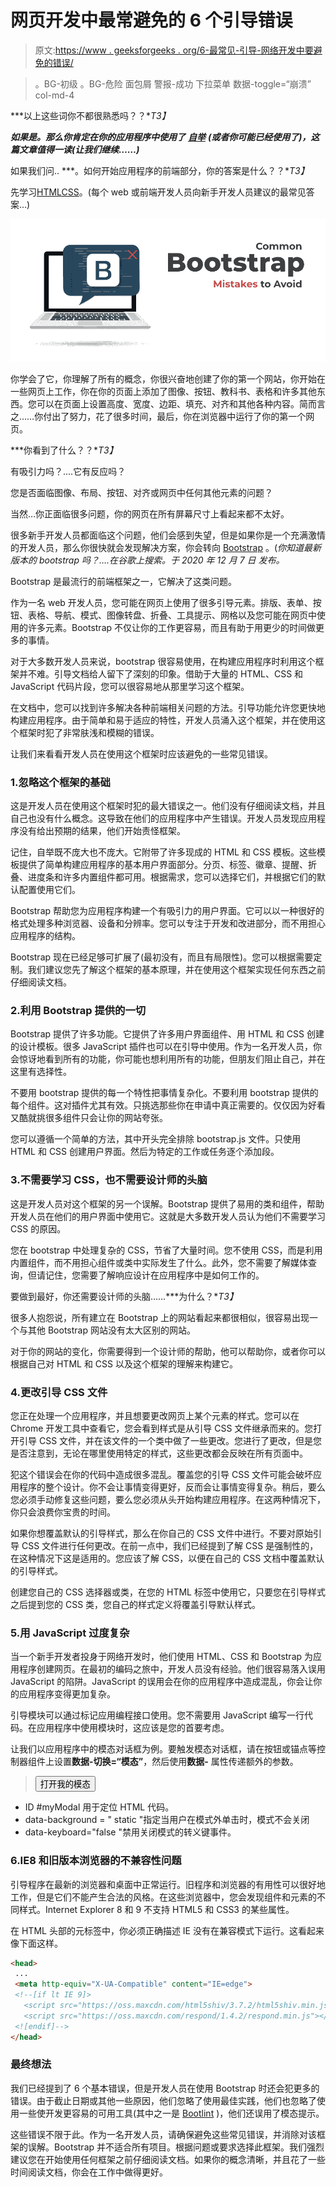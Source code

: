 # 网页开发中最常避免的 6 个引导错误

> 原文:[https://www . geeksforgeeks . org/6-最常见-引导-网络开发中要避免的错误/](https://www.geeksforgeeks.org/6-most-common-bootstrap-mistakes-to-avoid-in-web-development/)

> 。BG-初级
> 。BG-危险
> 面包屑
> 警报-成功
> 下拉菜单
> 数据-toggle=“崩溃”
> col-md-4

***以上这些词你不都很熟悉吗？？**T3】*

***如果是。那么你肯定在你的应用程序中使用了*** [***自举***](https://www.geeksforgeeks.org/bootstrap-tutorials/) ***(或者你可能已经使用了)，这篇文章值得一读(让我们继续……)***

如果我们问.. ***。如何开始应用程序的前端部分，你的答案是什么？？**T3】*

先学习[HTML](https://www.geeksforgeeks.org/html-tutorials/)[CSS](https://www.geeksforgeeks.org/css-tutorials/)。(每个 web 或前端开发人员向新手开发人员建议的最常见答案…)

![6-Most-Common-Bootstrap-Mistakes-to-Avoid-in-Web-Development](img/96e2785341ab1592c7a201b03f7653e8.png)

你学会了它，你理解了所有的概念，你很兴奋地创建了你的第一个网站，你开始在一些网页上工作，你在你的页面上添加了图像、按钮、教科书、表格和许多其他东西。您可以在页面上设置高度、宽度、边距、填充、对齐和其他各种内容。简而言之……你付出了努力，花了很多时间，最后，你在浏览器中运行了你的第一个网页。

***你看到了什么？？**T3】*

有吸引力吗？….它有反应吗？

您是否面临图像、布局、按钮、对齐或网页中任何其他元素的问题？

当然…你正面临很多问题，你的网页在所有屏幕尺寸上看起来都不太好。

很多新手开发人员都面临这个问题，他们会感到失望，但是如果你是一个充满激情的开发人员，那么你很快就会发现解决方案，你会转向 [Bootstrap](https://www.geeksforgeeks.org/bootstrap-tutorials/) 。(*你知道最新版本的 bootstrap 吗？….在谷歌上搜索。于 2020 年 12 月 7 日* *发布。*

Bootstrap 是最流行的前端框架之一，它解决了这类问题。

作为一名 web 开发人员，您可能在网页上使用了很多引导元素。排版、表单、按钮、表格、导航、模式、图像转盘、折叠、工具提示、网格以及您可能在网页中使用的许多元素。Bootstrap 不仅让你的工作更容易，而且有助于用更少的时间做更多的事情。

对于大多数开发人员来说，bootstrap 很容易使用，在构建应用程序时利用这个框架并不难。引导文档给人留下了深刻的印象。借助于大量的 HTML、CSS 和 JavaScript 代码片段，您可以很容易地从那里学习这个框架。

在文档中，您可以找到许多解决各种前端相关问题的方法。引导功能允许您更快地构建应用程序。由于简单和易于适应的特性，开发人员涌入这个框架，并在使用这个框架时犯了非常肤浅和模糊的错误。

让我们来看看开发人员在使用这个框架时应该避免的一些常见错误。

### 1.忽略这个框架的基础

这是开发人员在使用这个框架时犯的最大错误之一。他们没有仔细阅读文档，并且自己也没有什么概念。这导致在他们的应用程序中产生错误。开发人员发现应用程序没有给出预期的结果，他们开始责怪框架。

记住，自举既不庞大也不庞大。它附带了许多现成的 HTML 和 CSS 模板。这些模板提供了简单构建应用程序的基本用户界面部分。分页、标签、徽章、提醒、折叠、进度条和许多内置组件都可用。根据需求，您可以选择它们，并根据它们的默认配置使用它们。

Bootstrap 帮助您为应用程序构建一个有吸引力的用户界面。它可以以一种很好的格式处理多种浏览器、设备和分辨率。您可以专注于开发和改进部分，而不用担心应用程序的结构。

Bootstrap 现在已经足够可扩展了(最初没有，而且有局限性)。您可以根据需要定制。我们建议您先了解这个框架的基本原理，并在使用这个框架实现任何东西之前仔细阅读文档。

### 2.利用 Bootstrap 提供的一切

Bootstrap 提供了许多功能。它提供了许多用户界面组件、用 HTML 和 CSS 创建的设计模板。很多 JavaScript 插件也可以在引导中使用。作为一名开发人员，你会惊讶地看到所有的功能，你可能也想利用所有的功能，但朋友们阻止自己，并在这里有选择性。

不要用 bootstrap 提供的每一个特性把事情复杂化。不要利用 bootstrap 提供的每个组件。这对插件尤其有效。只挑选那些你在申请中真正需要的。仅仅因为好看又酷就挑很多组件只会让你的网站夸张。

您可以遵循一个简单的方法，其中开头完全排除 bootstrap.js 文件。只使用 HTML 和 CSS 创建用户界面。然后为特定的工作或任务逐个添加段。

### 3.不需要学习 CSS，也不需要设计师的头脑

这是开发人员对这个框架的另一个误解。Bootstrap 提供了易用的类和组件，帮助开发人员在他们的用户界面中使用它。这就是大多数开发人员认为他们不需要学习 CSS 的原因。

您在 bootstrap 中处理复杂的 CSS，节省了大量时间。您不使用 CSS，而是利用内置组件，而不用担心组件或类中实际发生了什么。此外，您不需要了解媒体查询，但请记住，您需要了解响应设计在应用程序中是如何工作的。

要做到最好，你还需要设计师的头脑……***为什么？**T3】*

很多人抱怨说，所有建立在 Bootstrap 上的网站看起来都很相似，很容易出现一个与其他 Bootstrap 网站没有太大区别的网站。

对于你的网站的变化，你需要得到一个设计师的帮助，他可以帮助你，或者你可以根据自己对 HTML 和 CSS 以及这个框架的理解来构建它。

### 4.更改引导 CSS 文件

您正在处理一个应用程序，并且想要更改网页上某个元素的样式。您可以在 Chrome 开发工具中查看它，您会看到样式是从引导 CSS 文件继承而来的。您打开引导 CSS 文件，并在该文件的一个类中做了一些更改。您进行了更改，但是您是否注意到，无论在哪里使用特定的样式，这些更改都会反映在所有页面中。

犯这个错误会在你的代码中造成很多混乱。覆盖您的引导 CSS 文件可能会破坏应用程序的整个设计。你不会让事情变得更好，反而会让事情变得复杂。稍后，要么您必须手动修复这些问题，要么您必须从头开始构建应用程序。在这两种情况下，你只会浪费你宝贵的时间。

如果你想覆盖默认的引导样式，那么在你自己的 CSS 文件中进行。不要对原始引导 CSS 文件进行任何更改。在前一点中，我们已经提到了解 CSS 是强制性的，在这种情况下这是适用的。您应该了解 CSS，以便在自己的 CSS 文档中覆盖默认的引导样式。

创建您自己的 CSS 选择器或类，在您的 HTML 标签中使用它，只要您在引导样式之后提到您的 CSS 类，您自己的样式定义将覆盖引导默认样式。

### 5.用 JavaScript 过度复杂

当一个新手开发者投身于网络开发时，他们使用 HTML、CSS 和 Bootstrap 为应用程序创建网页。在最初的编码之旅中，开发人员没有经验。他们很容易落入误用 JavaScript 的陷阱。JavaScript 的误用会在你的应用程序中造成混乱，你会让你的应用程序变得更加复杂。

引导模块可以通过标记应用编程接口使用。您不需要用 JavaScript 编写一行代码。在应用程序中使用模块时，这应该是您的首要考虑。

让我们以应用程序中的模态对话框为例。要触发模态对话框，请在按钮或锚点等控制器组件上设置**数据-切换=“模态”**，然后使用**数据-** 属性传递额外的参数。

> <button type="”button”" data-toggle="”modal”" data-target="”#myModal”" data-backdrop="”static”" data-keyboard="”false”">打开我的模态</button>

*   ID #myModal 用于定位 HTML 代码。
*   data-background = " static "指定当用户在模式外单击时，模式不会关闭
*   data-keyboard="false "禁用关闭模式的转义键事件。

### 6.IE8 和旧版本浏览器的不兼容性问题

引导程序在最新的浏览器和桌面中正常运行。旧程序和浏览器的有用性可以很好地工作，但是它们不能产生合法的风格。在这些浏览器中，您会发现组件和元素的不同样式。Internet Explorer 8 和 9 不支持 HTML5 和 CSS3 的某些属性。

在 HTML 头部的元标签中，你必须正确描述 IE 没有在兼容模式下运行。这看起来像下面这样。

```html
<head>
 ...
 <meta http-equiv="X-UA-Compatible" content="IE=edge">
 <!--[if lt IE 9]>
   <script src="https://oss.maxcdn.com/html5shiv/3.7.2/html5shiv.min.js"></script>
   <script src="https://oss.maxcdn.com/respond/1.4.2/respond.min.js"></script>
 <![endif]-->
</head>
```

### 最终想法

我们已经提到了 6 个基本错误，但是开发人员在使用 Bootstrap 时还会犯更多的错误。由于截止日期或其他一些原因，他们忽略了使用最佳实践，他们也忽略了使用一些使开发更容易的可用工具(其中之一是 [Bootlint](https://github.com/twbs/bootlint) )，他们还误用了模态提示。

这些错误不限于此。作为一名开发人员，请确保避免这些常见错误，并消除对该框架的误解。Bootstrap 并不适合所有项目。根据问题或要求选择此框架。我们强烈建议您在开始使用任何框架之前仔细阅读文档。如果你的概念清晰，并且花了一些时间阅读文档，你会在工作中做得更好。